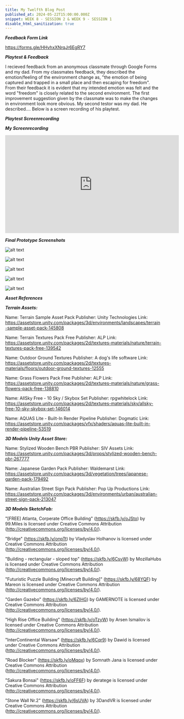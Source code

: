 ```yaml
---
title: My Twelfth Blog Post
published_at: 2024-05-22T15:00:00.000Z
snippet: WEEK 8 - SESSION 2 & WEEK 9 - SESSION 1
disable_html_sanitization: true
---
```


_**Feedback Form Link**_

https://forms.gle/HHvhxXNrqJr6EgRY7 

_**Playtest & Feedback**_

I recieved feedback from an anonymous classmate through Google Forms and my dad. From my classmates feedback, they described the emotion/feeling of the environment change as, "the emotion of being captured and trapped in a small place and then escaping for freedom". From their feedback it is evident that my intended emotion was felt and the word "freedom" is closely related to the second environment. The first improvement suggestion given by the classmate was to make the changes in environment look more obvious. My second testor was my dad. He described.... Below is a screen recording of his playtest.

_**Playtest Screenrecording**_

_**My Screenrecording**_

<iframe width="560" height="315" src="https://www.youtube.com/embed/qyhbUdwy32Q?si=uYU9_d5fuGaBnlNf" title="YouTube video player" frameborder="0" allow="accelerometer; autoplay; clipboard-write; encrypted-media; gyroscope; picture-in-picture; web-share" referrerpolicy="strict-origin-when-cross-origin" allowfullscreen></iframe>

_**Final Prototype Screenshots**_

![alt text](/images/screenshot1.png)

![alt text](/images/screenshot2.png)

![alt text](/images/screenshot3.png)

![alt text](/images/screenshot4.png)

![alt text](/images/screenshot5.png)

_**Asset References**_

_**Terrain Assets:**_

Name: Terrain Sample Asset Pack
Publisher: Unity Technologies
Link: https://assetstore.unity.com/packages/3d/environments/landscapes/terrain-sample-asset-pack-145808

Name: Terrain Textures Pack Free
Publisher: ALP Link: https://assetstore.unity.com/packages/2d/textures-materials/nature/terrain-textures-pack-free-139542

Name: Outdoor Ground Textures
Publisher: A dog's life software
Link: https://assetstore.unity.com/packages/2d/textures-materials/floors/outdoor-ground-textures-12555 

Name: Grass Flowers Pack Free
Publisher: ALP
Link: https://assetstore.unity.com/packages/2d/textures-materials/nature/grass-flowers-pack-free-138810

Name: AllSky Free - 10 Sky / Skybox Set
Publisher: rpgwhitelock
Link: https://assetstore.unity.com/packages/2d/textures-materials/sky/allsky-free-10-sky-skybox-set-146014 

Name: AQUAS Lite - Built-In Render Pipeline
Publisher: Dogmatic
Link: https://assetstore.unity.com/packages/vfx/shaders/aquas-lite-built-in-render-pipeline-53519 

_**3D Models Unity Asset Store:**_

Name: Stylized Wooden Bench PBR
Publisher: SIV Assets
Link: https://assetstore.unity.com/packages/3d/props/stylized-wooden-bench-pbr-267777 

Name: Japanese Garden Pack
Publisher: Waldemarst
Link: https://assetstore.unity.com/packages/3d/vegetation/trees/japanese-garden-pack-179492

Name: Australian Street Sign Pack
Publisher: Pop Up Productions
Link: https://assetstore.unity.com/packages/3d/environments/urban/australian-street-sign-pack-213047

_**3D Models SketchFab:**_

"[FREE]  Atlanta, Corperate Office Building" (https://skfb.ly/oJSto) by 99.Miles is licensed under Creative Commons Attribution (http://creativecommons.org/licenses/by/4.0/).

"Bridge" (https://skfb.ly/onpTt) by Vladyslav Holhanov is licensed under Creative Commons Attribution (http://creativecommons.org/licenses/by/4.0/).

"Building - rectangular - sloped top" (https://skfb.ly/6CsvW) by MozillaHubs is licensed under Creative Commons Attribution (http://creativecommons.org/licenses/by/4.0/).

"Futuristic Puzzle Building [Minecraft Building]" (https://skfb.ly/68YQF) by Mareon is licensed under Creative Commons Attribution (http://creativecommons.org/licenses/by/4.0/).

"Garden Gazebo" (https://skfb.ly/6ZIHG) by GAMERNOTE is licensed under Creative Commons Attribution (http://creativecommons.org/licenses/by/4.0/). 

"High Rise Office Building" (https://skfb.ly/oTzyW) by Arsen Ismailov is licensed under Creative Commons Attribution (http://creativecommons.org/licenses/by/4.0/).

"InterContinental Warsaw" (https://skfb.ly/6Cqr9) by Dawid is licensed under Creative Commons Attribution (http://creativecommons.org/licenses/by/4.0/).

"Road Blocker" (https://skfb.ly/oMqqx) by Somnath Jana is licensed under Creative Commons Attribution (http://creativecommons.org/licenses/by/4.0/).

"Sakura Bonsai" (https://skfb.ly/oFF6F) by deratege is licensed under Creative Commons Attribution (http://creativecommons.org/licenses/by/4.0/).

"Stone Wall Nr.2" (https://skfb.ly/6sUVA) by 3DandVR is licensed under Creative Commons Attribution (http://creativecommons.org/licenses/by/4.0/).





<!-- 1. Ask a friend, family member, classmate or someone else to playtest your work. Give them a set amount of time to explore your environment, and don't give them any instructions about where to go or what to do.  
2. Using a screen recording method of your choice, create a screen recording of their testing of your work. Use this recording to improve your design by looking for elements that may be confusing, overlooked, or otherwise in need of adjustment.
3. Post this recording to your blog, and write a post detailing the testing session, including who your tester was, what the results of the session were, and how the results will inform the design of your project moving forward. 
 -->





<!-- # This is h1

## This is h2

_underline_

**bold** -->
